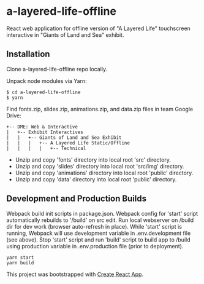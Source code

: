 # a-layered-life-offline
React web application for offline version of "A Layered Life" touchscreen interactive in "Giants
of Land and Sea" exhibit.

## Installation

Clone a-layered-life-offline repo locally.

Unpack node modules via Yarn:

```
$ cd a-layered-life-offline
$ yarn
```

Find fonts.zip, slides.zip, animations.zip, and data.zip files in team Google Drive:
```
+-- DME: Web & Interactive
|   +-- Exhibit Interactives
|   |   +-- Giants of Land and Sea Exhibit
|   |   |   +-- A Layered Life Static/Offline
|   |   |   |   +-- Technical
```

+ Unzip and copy 'fonts' directory into local root 'src' directory.
+ Unzip and copy 'slides' directory into local root 'src/img' directory.
+ Unzip and copy 'animations' directory into local root 'public' directory.
+ Unzip and copy 'data' directory into local root 'public' directory.

## Development and Production Builds

Webpack build init scripts in package.json. Webpack config for 'start' script
automatically rebuilds to '/build' on src edit. Run local webserver on /build
dir for dev work (browser auto-refresh in place). While 'start' script is
running, Webpack will use development variable in .env.development file (see
  above). Stop 'start' script and run 'build' script to build app to /build
  using production variable in .env.production file (prior to deployment).

```
yarn start
yarn build
```

This project was bootstrapped with [Create React App](https://github.com/facebookincubator/create-react-app).
